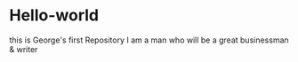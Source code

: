 # Hello-world
this is George's first Repository
I am a man who will be a great businessman & writer
